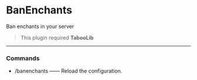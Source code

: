 # BanEnchants
Ban enchants in your server

> This plugin required **TabooLib**
---
### Commands
+ /banenchants —— Reload the configuration.
